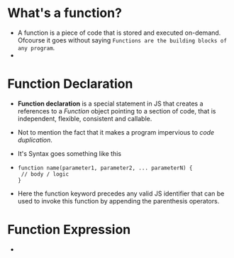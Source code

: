 # What's a function?
- A function is a piece of code that is stored and executed on-demand. Ofcourse it goes without saying `Functions are the building blocks of any program`.
- 
# Function Declaration
- **Function declaration** is a special statement in JS that creates a references to a *Function* object pointing to a section of code, that is independent, flexible, consistent and callable.
- Not to mention the fact that it makes a program impervious to *code duplication*.
- It's Syntax goes something like this
- ```
  function name(parameter1, parameter2, ... parameterN) {
   // body / logic
  }
  ```

- Here the function keyword precedes any valid JS identifier that can be used to invoke this function by appending the parenthesis operators.

# Function Expression
- 
